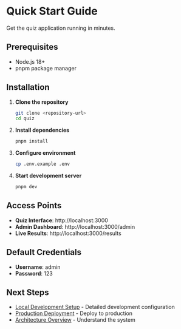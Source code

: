 # Quick Start Guide

Get the quiz application running in minutes.

## Prerequisites

- Node.js 18+
- pnpm package manager

## Installation

1. **Clone the repository**
   ```bash
   git clone <repository-url>
   cd quiz
   ```

2. **Install dependencies**
   ```bash
   pnpm install
   ```

3. **Configure environment**
   ```bash
   cp .env.example .env
   ```

4. **Start development server**
   ```bash
   pnpm dev
   ```

## Access Points

- **Quiz Interface**: http://localhost:3000
- **Admin Dashboard**: http://localhost:3000/admin
- **Live Results**: http://localhost:3000/results

## Default Credentials

- **Username**: admin
- **Password**: 123

## Next Steps

- [Local Development Setup](setup-local.md) - Detailed development configuration
- [Production Deployment](setup-production.md) - Deploy to production
- [Architecture Overview](architecture.md) - Understand the system
